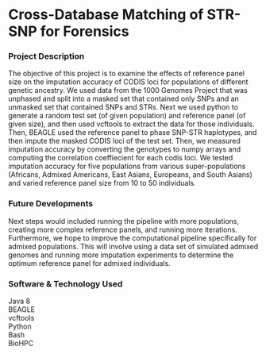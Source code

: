 # Cross-Database Matching of STR-SNP for Forensics

### Project Description
The objective of this project is to examine the effects of reference panel size on the imputation accuracy of CODIS loci for populations of different genetic ancestry. We used data from the 1000 Genomes Project that was unphased and split into a masked set that contained only SNPs and an unmasked set that contained SNPs and STRs. Next we used python to generate a random test set (of given population) and reference panel (of given size), and then used vcftools to extract the data for those individuals. Then, BEAGLE used the reference panel to phase SNP-STR haplotypes, and then impute the masked CODIS loci of the test set. Then, we measured imputation accuracy by converting the genotypes to numpy arrays and computing the correlation coeffiecient for each codis loci. We tested imputation accuracy for five populations from various super-populations (Africans, Admixed Americans, East Asians, Europeans, and South Asians) and varied reference panel size from 10 to 50 individuals.

### Future Developments
Next steps would included running the pipeline with more populations, creating more complex reference panels, and running more iterations. Furthermore, we hope to improve the computational pipeline specifically for admixed populations. This will involve using a data set of simulated admixed genomes and running more imputation experiments to determine the optimum reference panel for admixed individuals.

### Software & Technology Used
Java 8
<br />BEAGLE
<br />vcftools
<br />Python
<br />Bash
<br />BioHPC

